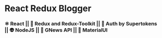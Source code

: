# React Redux Blogger

### ⚛ React || 🦚 Redux and Redux-Toolkit || 🔐 Auth by Supertokens || 👽 NodeJS || 📰 GNews API || 💙 MaterialUI


